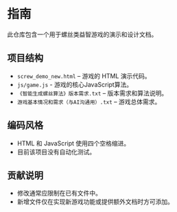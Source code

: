 # 指南

此仓库包含一个用于螺丝类益智游戏的演示和设计文档。

## 项目结构

- `screw_demo_new.html` – 游戏的 HTML 演示代码。
- `js/game.js` - 游戏的核心JavaScript算法。
- `《智能生成螺丝算法》版本需求.txt` – 版本需求和算法说明。
- `游戏基本情况和需求（与AI沟通用）.txt` – 游戏总体需求。

## 编码风格

- HTML 和 JavaScript 使用四个空格缩进。
- 目前该项目没有自动化测试。

## 贡献说明

- 修改通常应限制在已有文件中。
- 新增文件仅在实现新游戏功能或提供额外文档时方可添加。
